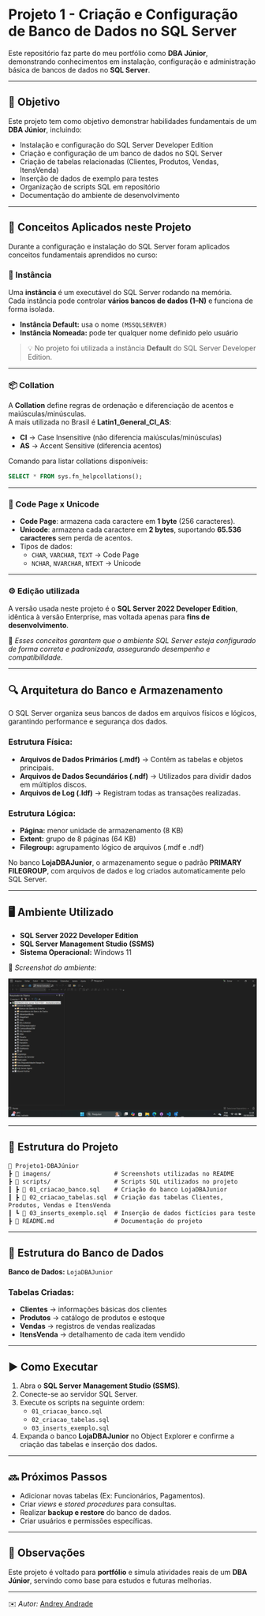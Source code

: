 # Projeto 1 - Criação e Configuração de Banco de Dados no SQL Server

Este repositório faz parte do meu portfólio como **DBA Júnior**, demonstrando conhecimentos em instalação, configuração e administração básica de bancos de dados no **SQL Server**.

---

## 🎯 Objetivo

Este projeto tem como objetivo demonstrar habilidades fundamentais de um **DBA Júnior**, incluindo:

- Instalação e configuração do SQL Server Developer Edition  
- Criação e configuração de um banco de dados no SQL Server  
- Criação de tabelas relacionadas (Clientes, Produtos, Vendas, ItensVenda)  
- Inserção de dados de exemplo para testes  
- Organização de scripts SQL em repositório  
- Documentação do ambiente de desenvolvimento  

---

## 🧠 Conceitos Aplicados neste Projeto

Durante a configuração e instalação do SQL Server foram aplicados conceitos fundamentais aprendidos no curso:

### 🧩 Instância
Uma **instância** é um executável do SQL Server rodando na memória.  
Cada instância pode controlar **vários bancos de dados (1–N)** e funciona de forma isolada.  
- **Instância Default:** usa o nome `(MSSQLSERVER)`  
- **Instância Nomeada:** pode ter qualquer nome definido pelo usuário  

> 💡 No projeto foi utilizada a instância **Default** do SQL Server Developer Edition.

---

### 📦 Collation
A **Collation** define regras de ordenação e diferenciação de acentos e maiúsculas/minúsculas.  
A mais utilizada no Brasil é **Latin1_General_CI_AS**:
- **CI** → Case Insensitive (não diferencia maiúsculas/minúsculas)  
- **AS** → Accent Sensitive (diferencia acentos)  

Comando para listar collations disponíveis:
```sql
SELECT * FROM sys.fn_helpcollations();
```

---

### 💾 Code Page x Unicode
- **Code Page**: armazena cada caractere em **1 byte** (256 caracteres).  
- **Unicode**: armazena cada caractere em **2 bytes**, suportando **65.536 caracteres** sem perda de acentos.  
- Tipos de dados:
  - `CHAR`, `VARCHAR`, `TEXT` → Code Page  
  - `NCHAR`, `NVARCHAR`, `NTEXT` → Unicode  

---

### ⚙️ Edição utilizada
A versão usada neste projeto é o **SQL Server 2022 Developer Edition**,  
idêntica à versão Enterprise, mas voltada apenas para **fins de desenvolvimento**.

📘 *Esses conceitos garantem que o ambiente SQL Server esteja configurado de forma correta e padronizada, assegurando desempenho e compatibilidade.*

---

## 🔍 Arquitetura do Banco e Armazenamento

O SQL Server organiza seus bancos de dados em arquivos físicos e lógicos, garantindo performance e segurança dos dados.

### Estrutura Física:
- **Arquivos de Dados Primários (.mdf)** → Contêm as tabelas e objetos principais.  
- **Arquivos de Dados Secundários (.ndf)** → Utilizados para dividir dados em múltiplos discos.  
- **Arquivos de Log (.ldf)** → Registram todas as transações realizadas.

### Estrutura Lógica:
- **Página:** menor unidade de armazenamento (8 KB)  
- **Extent:** grupo de 8 páginas (64 KB)  
- **Filegroup:** agrupamento lógico de arquivos (.mdf e .ndf)

No banco **LojaDBAJunior**, o armazenamento segue o padrão **PRIMARY FILEGROUP**, com arquivos de dados e log criados automaticamente pelo SQL Server.

---

## 🖥️ Ambiente Utilizado
- **SQL Server 2022 Developer Edition**  
- **SQL Server Management Studio (SSMS)**  
- **Sistema Operacional:** Windows 11  

📌 *Screenshot do ambiente:*

![SSMS aberto](imagens/ssms_aberto.png)

---

## 📂 Estrutura do Projeto

```
📁 Projeto1-DBAJúnior
┣ 📂 imagens/                  # Screenshots utilizadas no README
┣ 📂 scripts/                  # Scripts SQL utilizados no projeto
┃ ┣ 📜 01_criacao_banco.sql    # Criação do banco LojaDBAJunior
┃ ┣ 📜 02_criacao_tabelas.sql  # Criação das tabelas Clientes, Produtos, Vendas e ItensVenda
┃ ┗ 📜 03_inserts_exemplo.sql  # Inserção de dados fictícios para teste
┣ 📜 README.md                 # Documentação do projeto
```

---

## 🧱 Estrutura do Banco de Dados

**Banco de Dados:** `LojaDBAJunior`

### Tabelas Criadas:
- **Clientes** → informações básicas dos clientes  
- **Produtos** → catálogo de produtos e estoque  
- **Vendas** → registros de vendas realizadas  
- **ItensVenda** → detalhamento de cada item vendido  

---

## ▶️ Como Executar

1. Abra o **SQL Server Management Studio (SSMS)**.  
2. Conecte-se ao servidor SQL Server.  
3. Execute os scripts na seguinte ordem:  
   - `01_criacao_banco.sql`  
   - `02_criacao_tabelas.sql`  
   - `03_inserts_exemplo.sql`  
4. Expanda o banco **LojaDBAJunior** no Object Explorer e confirme a criação das tabelas e inserção dos dados.  

---

## 🔜 Próximos Passos

- Adicionar novas tabelas (Ex: Funcionários, Pagamentos).  
- Criar *views* e *stored procedures* para consultas.  
- Realizar **backup e restore** do banco de dados.  
- Criar usuários e permissões específicas.  

---

## 📌 Observações

Este projeto é voltado para **portfólio** e simula atividades reais de um **DBA Júnior**, servindo como base para estudos e futuras melhorias.

---

✉️ *Autor:* [Andrey Andrade](https://github.com/andrey22andrade)

